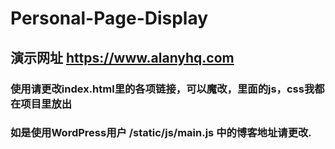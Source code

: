 # Personal-Page-Display
## 演示网址 https://www.alanyhq.com

### 使用请更改index.html里的各项链接，可以魔改，里面的js，css我都在项目里放出
### 如是使用WordPress用户 /static/js/main.js 中的博客地址请更改.
